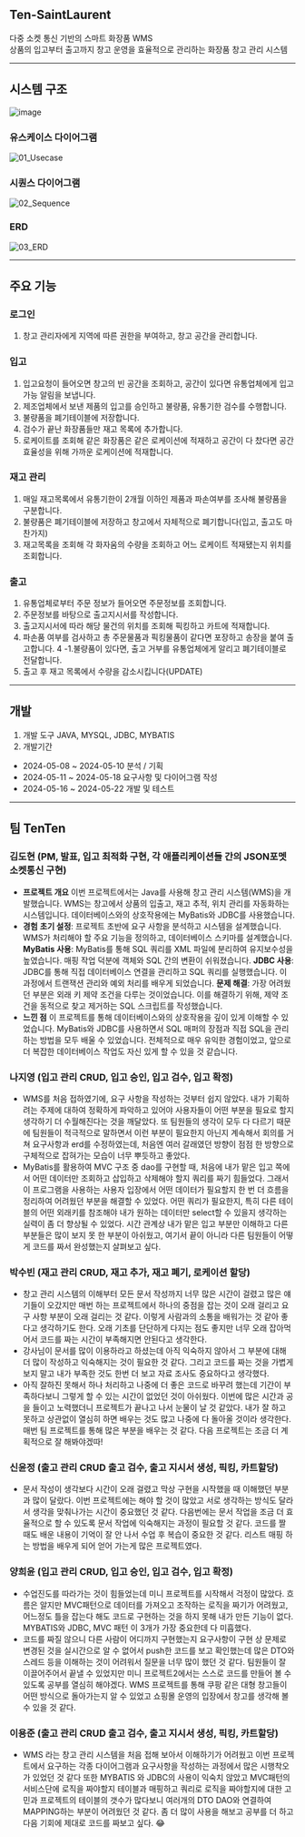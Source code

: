 ## Ten-SaintLaurent
다중 소켓 통신 기반의 스마트 화장품 WMS <br>
상품의 입고부터 출고까지 창고 운영을 효율적으로 관리하는 화장품 창고 관리 시스템

* * *

## 시스템 구조
![image](https://github.com/ssg-java3-240304/wms-Ten-SaintLaurent/assets/81032378/6b58141d-20d3-4a69-8ec6-11a3ad3de1b0)

### 유스케이스 다이어그램
![01_Usecase](https://github.com/ssg-java3-240304/wms-Ten-SaintLaurent/assets/82037709/cfeed810-1ea2-4526-b199-b8d3377315b4)

### 시퀀스 다이어그램
![02_Sequence](https://github.com/ssg-java3-240304/wms-Ten-SaintLaurent/assets/82037709/4252a5b0-48c0-4d72-a88a-15bce359af3e)

### ERD
![03_ERD](https://github.com/ssg-java3-240304/wms-Ten-SaintLaurent/assets/82037709/72b8926b-3447-4a6a-b05d-31f4cb6bcc1a)

* * *

## 주요 기능
### 로그인
1. 창고 관리자에게 지역에 따른 권한을 부여하고, 창고 공간을 관리합니다.
   
### 입고
1. 입고요청이 들어오면 창고의 빈 공간을 조회하고, 공간이 있다면 유통업체에게 입고가능 알림을 보냅니다.
2. 제조업체에서 보낸 제품의 입고를 승인하고 불량품, 유통기한 검수를 수행합니다.
3. 불량품을 폐기테이블에 저장합니다.
4. 검수가 끝난 화장품들만 재고 목록에 추가합니다.
5. 로케이트를 조회해 같은 화장품은 같은 로케이션에 적재하고 공간이 다 찼다면 공간효율성을 위해 가까운 로케이션에 적재합니다.

### 재고 관리
1. 매일 재고목록에서 유통기한이 2개월 이하인 제품과 파손여부를 조사해 불량품을 구분합니다.
2. 불량품은 폐기테이블에 저장하고 창고에서 자체적으로 폐기합니다(입고, 출고도 마찬가지)
3. 재고목록을 조회해 각 화자움의 수량을 조회하고 어느 로케이트 적재됐는지 위치를 조회합니다.

### 출고
1. 유통업체로부터 주문 정보가 들어오면 주문정보를 조회합니다.
2. 주문정보를 바탕으로 출고지시서를 작성합니다.
3. 출고지시서에 따라 해당 물건의 위치를 조회해 픽킹하고 카트에 적재합니다.
4. 파손품 여부를 검사하고 총 주문물품과 픽킹물품이 같다면 포장하고 송장을 붙여 출고합니다.
   4 -1.불량품이 있다면, 출고 거부를 유통업체에게 알리고 폐기테이블로 전달합니다.
5. 출고 후 재고 목록에서 수량을 감소시킵니다(UPDATE)

* * *

## 개발
1. 개발 도구
JAVA, MYSQL, JDBC, MYBATIS
2. 개발기간
- 2024-05-08 ~ 2024-05-10 분석 / 기획
- 2024-05-11 ~ 2024-05-18 요구사항 및 다이어그램 작성
- 2024-05-16 ~ 2024-05-22 개발 및 테스트

* * *

## 팀 TenTen
### 김도현 (PM, 발표, 입고 최적화 구현, 각 애플리케이션들 간의 JSON포멧 소켓통신 구현)
- **프로젝트 개요**
  이번 프로젝트에서는 Java를 사용해 창고 관리 시스템(WMS)을 개발했습니다. WMS는 창고에서 상품의 입출고, 재고 추적, 위치 관리를 자동화하는 시스템입니다. 데이터베이스와의 상호작용에는 MyBatis와 JDBC를 사용했습니다.
- **경험**
  **초기 설정**:
  프로젝트 초반에 요구 사항을 분석하고 시스템을 설계했습니다. WMS가 처리해야 할 주요 기능을 정의하고, 데이터베이스 스키마를 설계했습니다.
  **MyBatis 사용**:
  MyBatis를 통해 SQL 쿼리를 XML 파일에 분리하여 유지보수성을 높였습니다. 매핑 작업 덕분에 객체와 SQL 간의 변환이 쉬워졌습니다.
  **JDBC 사용**:
  JDBC를 통해 직접 데이터베이스 연결을 관리하고 SQL 쿼리를 실행했습니다. 이 과정에서 트랜잭션 관리와 예외 처리를 배우게 되었습니다.
  **문제 해결**:
  가장 어려웠던 부분은 외래 키 제약 조건을 다루는 것이었습니다. 이를 해결하기 위해, 제약 조건을 동적으로 찾고 제거하는 SQL 스크립트를 작성했습니다.
- **느낀 점**
  이 프로젝트를 통해 데이터베이스와의 상호작용을 깊이 있게 이해할 수 있었습니다. MyBatis와 JDBC를 사용하면서 SQL 매퍼의 장점과 직접 SQL을 관리하는 방법을 모두 배울 수 있었습니다. 전체적으로 매우 유익한 경험이었고, 앞으로 더 복잡한 데이터베이스 작업도 자신 있게 할 수 있을 것 같습니다.

### 나지영 (입고 관리 CRUD, 입고 승인, 입고 검수, 입고 확정)
- WMS를 처음 접하였기에, 요구 사항을 작성하는 것부터 쉽지 않았다. 내가 기획하려는 주제에 대하여 정확하게 파악하고 있어야 사용자들이 어떤 부분을 필요로 할지 생각하기 더 수월해진다는 것을 깨달았다. 또 팀원들의 생각이 모두 다 다르기 때문에 팀원들이 적극적으로 말하면서 이런 부분이 필요한지 아닌지 계속해서 회의를 거쳐 요구사항과 erd를 수정하였는데, 처음엔 여러 갈래였던 방향이 점점 한 방향으로 구체적으로 잡혀가는 모습이 너무 뿌듯하고 좋았다.
- MyBatis를 활용하여 MVC 구조 중 dao를 구현할 때, 처음에 내가 맡은 입고 쪽에서 어떤 데이터만 조회하고 삽입하고 삭제해야 할지 쿼리를 짜기 힘들었다. 그래서 이 프로그램을 사용하는 사용자 입장에서 어떤 데이터가 필요할지 한 번 더 흐름을 정리하여 어려웠던 부분을 해결할 수 있었다. 어떤 쿼리가 필요한지, 특히 다른 테이블의 어떤 외래키를 참조해야 내가 원하는 데이터만 select할 수 있을지 생각하는 실력이 좀 더 향상될 수 있었다. 시간 관계상 내가 맡은 입고 부분만 이해하고 다른 부분들은 많이 보지 못 한 부분이 아쉬웠고, 여기서 끝이 아니라 다른 팀원들이 어떻게 코드를 짜서 완성했는지 살펴보고 싶다.

### 박수빈 (재고 관리 CRUD, 재고 추가, 재고 폐기, 로케이션 할당)
- 창고 관리 시스템의 이해부터 모든 문서 작성까지 너무 많은 시간이 걸렸고 많은 얘기들이 오갔지만 매번 하는 프로젝트에서 하나의 중점을 잡는 것이 오래 걸리고 요구 사항 부분이 오래 걸리는 것 같다. 이렇게 사람과의 소통을 배워가는 것 같아 좋다고 생각하기도 한다. 오래 기초를 단단하게 다지는 점도 좋지만 너무 오래 잡아먹어서 코드를 짜는 시간이 부족해지면 안된다고 생각한다.
- 강사님이 문서를 많이 이용하라고 하셨는데 아직 익숙하지 않아서 그 부분에 대해 더 많이 작성하고 익숙해지는 것이 필요한 것 같다. 그리고 코드를 짜는 것을 가볍게 보지 말고 내가 부족한 것도 한번 더 보고 자료 조사도 중요하다고 생각했다.
- 아직 잘하진 못해서 하나 처리하고 나중에 더 좋은 코드로 바꾸려 했는데 기간이 부족하다보니 그렇게 할 수 있는 시간이 없었던 것이 아쉬웠다.
  이번에 많은 시간과 공을 들이고 노력했더니 프로젝트가 끝나고 나서 눈물이 날 것 같았다. 내가 잘 하고 못하고 상관없이 열심히 하면 배우는 것도 많고 나중에 다 돌아올 것이라 생각한다. 매번 팀 프로젝트를 통해 많은 부분을 배우는 것 같다. 다음 프로젝트는 조금 더 계획적으로 잘 해봐야겠따!

### 신윤정 (출고 관리 CRUD 출고 검수, 출고 지시서 생성, 픽킹, 카트할당)
- 문서 작성이 생각보다 시간이 오래 걸렸고 막상 구현을 시작했을 때 이해했던 부분과 많이 달랐다. 이번 프로젝트에는 해야 할 것이 많았고 서로 생각하는 방식도 달라서 생각을 맞춰나가는 시간이 중요했던 것 같다. 다음번에는 문서 작업을 조금 더 효율적으로 할 수 있도록 문서 작업에 익숙해지는 과정이 필요할 것 같다. 코드를 짤 때도 배운 내용이 기억이 잘 안 나서 수업 후 복습이 중요한 것 같다.  리스트 매핑 하는 방법을 배우게 되어 얻어 가는게 많은 프로젝트였다.

### 양희윤 (입고 관리 CRUD, 입고 승인, 입고 검수, 입고 확정)
- 수업진도를 따라가는 것이 힘들었는데 미니 프로젝트를 시작해서 걱정이 많았다. 흐름은 알지만 MVC패턴으로 데이터를 가져오고 조작하는 로직을 짜기가 어려웠고, 어느정도 틀을 잡는다 해도 코드로 구현하는 것을 하지 못해 내가 만든 기능이 없다. MYBATIS와 JDBC, MVC 패턴 이 3개가 가장 중요한데 다 미흡했다.
- 코드를 짜질 않으니 다른 사람이 어디까지 구현했는지 요구사항이 구현 상 문제로 변경된 것을 실시간으로 알 수 없어서 push한 코드를 보고 확인했는데 많은 DTO와 스레드 등을 이해하는 것이 어려워서 질문을 너무 많이 했던 것 같다. 팀원들이 잘 이끌어주어서 끝낼 수 있었지만 미니 프로젝트2에서는 스스로 코드를 만들어 볼 수 있도록 공부를 열심히 해야겠다.
WMS 프로젝트를 통해 쿠팡 같은 대형 창고들이 어떤 방식으로 돌아가는지 알 수 있었고 쇼핑몰 운영의 입장에서 창고를 생각해 볼 수 있을 것 같다.

### 이용준 (출고 관리 CRUD 출고 검수, 출고 지시서 생성, 픽킹, 카트할당)
- WMS 라는 창고 관리 시스템을 처음 접해 보아서 이해하기가 어려웠고 이번 프로젝트에서 요구하는 각종 다이어그램과 요구사항을 작성하는 과정에서 많은 시행착오가 있었던 것 같다 또한 MYBATIS 와 JDBC의 사용이 익숙치 않았고  MVC패턴의 서비스단에 로직을 짜야할지 테이블과 매핑하고 쿼리로 로직을 짜야할지에 대한 고민과 프로젝트의 테이블의 갯수가 많다보니 여러개의 DTO DAO와 연결하여 MAPPING하는 부분이 어려웠던 것 같다. 좀 더 많이 사용을 해보고 공부를 더 하고 다음 기회에 제대로 코드를 짜보고 싶다. 😂
